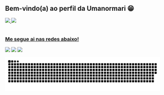 ## Bem-vindo(a) ao perfil da Umanormari 😁

 <div>
   <a href="https://github.com/umanormari">
   <img height="180em" src="https://github-readme-stats.vercel.app/api?username=umanormari&show_icons=true&theme=tokyonight&include_all_commits=true&count_private=true"/>
   <img height="180em" src="https://github-readme-stats.vercel.app/api/top-langs/?username=umanormari&layout=compact&langs_count=6&theme=tokyonight"/>

</div>
 
 <br>
 
  ### Me segue ai nas redes abaixo!
 
<div> 
  <a href="https://instagram.com/umanormari" target="_blank"><img src="https://img.shields.io/badge/-Instagram-%23E4405F?style=for-the-badge&logo=instagram&logoColor=white" target="_blank"></a>
 <a href="https://discord.gg/Umanormari#4939" target="_blank"><img src="https://img.shields.io/badge/Discord-7289DA?style=for-the-badge&logo=discord&logoColor=white" target="_blank"></a> 
  <a href="https://www.linkedin.com/in/mariana-eslava-4a2bb6159/" target="_blank"><img src="https://img.shields.io/badge/-LinkedIn-%230077B5?style=for-the-badge&logo=linkedin&logoColor=white" target="_blank"></a> 
 
  ![Snake animation](https://github.com/umanormari/umanormari/blob/output/github-contribution-grid-snake.svg)

</div>
